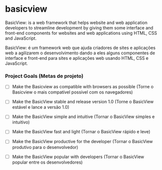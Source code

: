 # basicview
BasicView: is a web framework that helps website and web application developers to streamline development by giving them some interface and front-end components for websites and web applications using HTML, CSS and JavaScript. 

BasicView: é um framework web que ajuda criadores de sites e aplicações web a agilizarem o desenvolvimento dando a eles  alguns componentes de interface e front-end para sites e aplicações web usando HTML, CSS e JavaScript.

### Project Goals (Metas de projeto)
- [ ] Make the Basicview as compatible with browsers as possible (Torne o Basicview o mais compatível possível com os navegadores)
- [ ] Make the BasicView stable and release version 1.0 (Torne o BasicView estável e lance a versão 1.0)
- [ ] Make the BasicView simple and intuitive (Tornar o BasicView simples e intuitivo)
- [ ] Make the BasicView fast and light (Tornar o BasicView rápido e leve)
- [ ] Make the BasicView productive for the developer (Tornar o BasicView produtivo para o desenvolvedor)
- [ ] Make the BasicView popular with developers (Tornar o BasicView popular entre os desenvolvedores)


